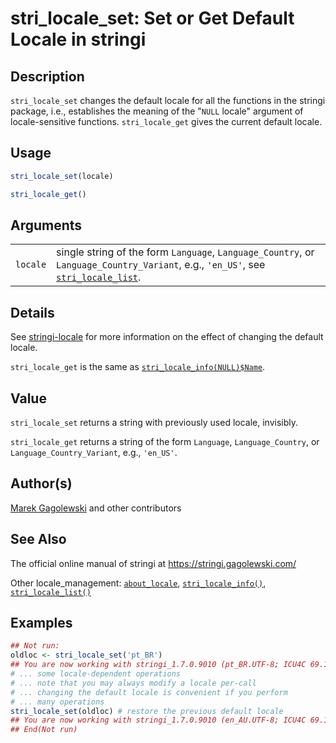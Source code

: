 # stri\_locale\_set: Set or Get Default Locale in <span class="pkg">stringi</span>

## Description

`stri_locale_set` changes the default locale for all the functions in the <span class="pkg">stringi</span> package, i.e., establishes the meaning of the "`NULL` locale" argument of locale-sensitive functions. `stri_locale_get` gives the current default locale.

## Usage

```r
stri_locale_set(locale)

stri_locale_get()
```

## Arguments

|          |                                                                                                                                                          |
|----------|----------------------------------------------------------------------------------------------------------------------------------------------------------|
| `locale` | single string of the form `Language`, `Language_Country`, or `Language_Country_Variant`, e.g., `'en_US'`, see [`stri_locale_list`](stri_locale_list.md). |

## Details

See [stringi-locale](about_locale.md) for more information on the effect of changing the default locale.

`stri_locale_get` is the same as [`stri_locale_info(NULL)$Name`](stri_locale_info.md).

## Value

`stri_locale_set` returns a string with previously used locale, invisibly.

`stri_locale_get` returns a string of the form `Language`, `Language_Country`, or `Language_Country_Variant`, e.g., `'en_US'`.

## Author(s)

[Marek Gagolewski](https://www.gagolewski.com/) and other contributors

## See Also

The official online manual of <span class="pkg">stringi</span> at <https://stringi.gagolewski.com/>

Other locale\_management: [`about_locale`](about_locale.md), [`stri_locale_info()`](stri_locale_info.md), [`stri_locale_list()`](stri_locale_list.md)

## Examples




```r
## Not run: 
oldloc <- stri_locale_set('pt_BR')
## You are now working with stringi_1.7.0.9010 (pt_BR.UTF-8; ICU4C 69.1 [bundle]; Unicode 13.0)
# ... some locale-dependent operations
# ... note that you may always modify a locale per-call
# ... changing the default locale is convenient if you perform
# ... many operations
stri_locale_set(oldloc) # restore the previous default locale
## You are now working with stringi_1.7.0.9010 (en_AU.UTF-8; ICU4C 69.1 [bundle]; Unicode 13.0)
## End(Not run)
```
